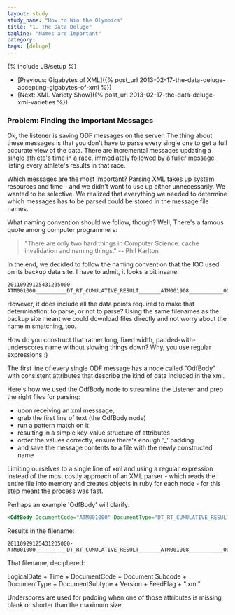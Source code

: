 ```yaml
---
layout: study
study_name: "How to Win the Olympics"
title: "1. The Data Deluge"
tagline: "Names are Important"
category: 
tags: [deluge]
---
```

{% include JB/setup %}

* [Previous: Gigabytes of XML]({% post_url 2013-02-17-the-data-deluge-accepting-gigabytes-of-xml %})
* [Next: XML Variety Show]({% post_url 2013-02-17-the-data-deluge-xml-varieties %})

### Problem: Finding the Important Messages

Ok, the listener is saving ODF messages on the server. The thing about these messages is that you don't have to parse every single one to get a full accurate view of the data. There are incremental messages updating a single athlete's time in a race, immediately followed by a fuller message listing every athlete's results in that race. 

Which messages are the most important? Parsing XML takes up system resources and time - and we didn't want to use up either unnecessarily. We wanted to be selective. We realized that everything we needed to determine which messages has to be parsed could be stored in the message file names.

What naming convention should we follow, though? Well, There's a famous quote among computer programmers:

> "There are only two hard things in Computer Science: cache invalidation and naming things." 
> -- Phil Karlton


In the end, we decided to follow the naming convention that the IOC used on its backup data site. I have to admit, it looks a bit insane:

```
20110929125431235000-ATM001000__________DT_RT_CUMULATIVE_RESULT_______ATM001908___________00001P___.xml
```

However, it does include all the data points required to make that determination: to parse, or not to parse? Using the same filenames as the backup site meant we could download files directly and not worry about the name mismatching, too.

How do you construct that rather long, fixed width, padded-with-underscores name without slowing things down? Why, you use regular expressions :)

The first line of every single ODF message has a node called "OdfBody" with consistent attributes that describe the kind of data included in the xml.

Here's how we used the OdfBody node to streamline the Listener and prep the right files for parsing:

* upon receiving an xml messsage,
* grab the first line of text (the OdfBody node)
* run a pattern match on it
* resulting in a simple key-value structure of attributes
* order the values correctly, ensure there's enough '_' padding
* and save the message contents to a file with the newly constructed name

Limiting ourselves to a single line of xml and using a regular expression instead of the most costly approach of an XML parser - which reads the entire file into memory and creates objects in ruby for each node - for this step meant the process was fast.  

Perhaps an example 'OdfBody' will clarify: 

```xml
<OdfBody DocumentCode="ATM001000" DocumentType="DT_RT_CUMULATIVE_RESULT" Venue="STA" Date="20110929" Time="125431235" LogicalDate="20110929" FeedFlag="P" ResultStatus="LIVE_MANDATORY" DocumentSubtype="ATM001908" Version="1" RTSerial="151" Serial="95">
```

Results in the filename:

```
20110929125431235000-ATM001000__________DT_RT_CUMULATIVE_RESULT_______ATM001908___________00001P___.xml
```

That filename, deciphered:

LogicalDate + Time + DocumentCode + Document Subcode + DocumentType + DocumentSubtype + Version + FeedFlag + ".xml"

Underscores are used for padding when one of those attributes is missing, blank or shorter than the maximum size.

